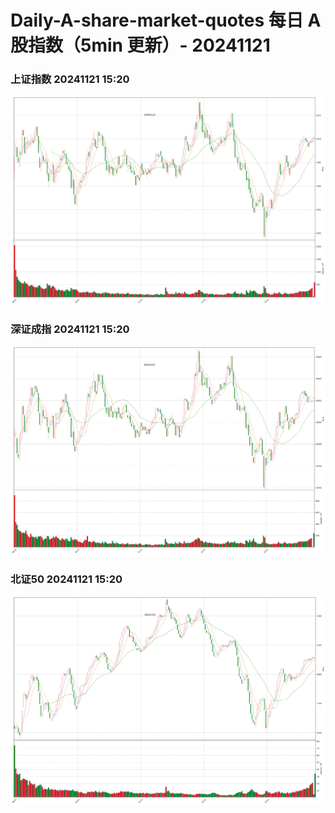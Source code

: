 
# Daily-A-share-market-quotes 每日 A 股指数（5min 更新）- 20241121

### 上证指数 20241121 15:20
![](./fig/2024/11/20241121-sh000001.png)

### 深证成指 20241121 15:20
![](./fig/2024/11/20241121-sz399001.png)

### 北证50 20241121 15:20
![](./fig/2024/11/20241121-bj899050.png)
